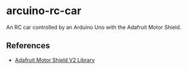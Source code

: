 # arcuino-rc-car

An RC car controlled by an Arduino Uno with the Adafruit Motor Shield.

## References

- [Adafruit Motor Shield V2 Library](https://github.com/adafruit/Adafruit_Motor_Shield_V2_Library)
